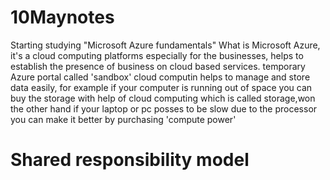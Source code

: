 # 10Maynotes
Starting studying "Microsoft Azure fundamentals"
What is Microsoft Azure, it's a cloud computing platforms especially for the businesses, helps to establish the presence of business on cloud based services.
temporary Azure portal called 'sandbox'
cloud computin helps to manage and store data easily, for example if your computer is running out of space you can buy the storage with help of cloud computing which is called storage,won the other hand if your laptop or pc posses to be slow due to the processor you can make it better by purchasing 'compute power'

# Shared responsibility model
